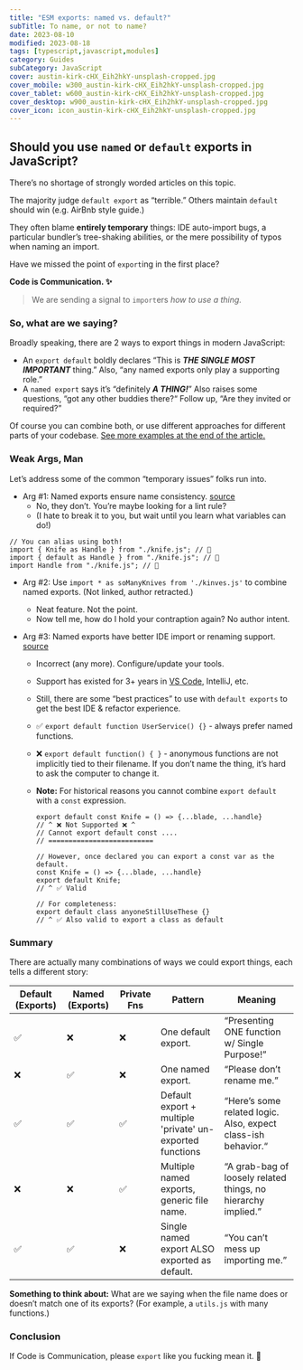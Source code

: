 ```yaml
---
title: "ESM exports: named vs. default?"
subTitle: To name, or not to name?
date: 2023-08-10
modified: 2023-08-18
tags: [typescript,javascript,modules]
category: Guides
subCategory: JavaScript
cover: austin-kirk-cHX_Eih2hkY-unsplash-cropped.jpg
cover_mobile: w300_austin-kirk-cHX_Eih2hkY-unsplash-cropped.jpg
cover_tablet: w600_austin-kirk-cHX_Eih2hkY-unsplash-cropped.jpg
cover_desktop: w900_austin-kirk-cHX_Eih2hkY-unsplash-cropped.jpg
cover_icon: icon_austin-kirk-cHX_Eih2hkY-unsplash-cropped.jpg
---
```


## Should you use `named` or `default` exports in JavaScript?

There’s no shortage of strongly worded articles on this topic.

The majority judge `default export` as “terrible.” Others maintain `default` should win (e.g. AirBnb style guide.)

They often blame **entirely temporary** things: IDE auto-import bugs, a particular bundler’s tree-shaking abilities, or the mere possibility of typos when naming an import.

Have we missed the point of `export`ing in the first place?

**Code is Communication. ✨**

> We are sending a signal to `import`ers _how to use a thing._

### So, what are we saying?

Broadly speaking, there are 2 ways to export things in modern JavaScript:

- An `export default` boldly declares “This is **_THE SINGLE MOST IMPORTANT_** thing.” Also, “any named exports only play a supporting role.”
- A `named export` says it’s “definitely **_A THING!_**” Also raises some questions, “got any other buddies there?“ Follow up, “Are they invited or required?”

Of course you can combine both, or use different approaches for different parts of your codebase. [See more examples at the end of the article.](#summary)

### Weak Args, Man

Let’s address some of the common “temporary issues” folks run into.

- Arg #1: Named exports ensure name consistency. [source](https://blog.neufund.org/why-we-have-banned-default-exports-and-you-should-do-the-same-d51fdc2cf2ad)
  - No, they don’t. You’re maybe looking for a lint rule?
  - (I hate to break it to you, but wait until you learn what variables can do!)

```tsx
// You can alias using both!
import { Knife as Handle } from "./knife.js"; // 🔪
import { default as Handle } from "./knife.js"; // 🔪
import Handle from "./knife.js"; // 🔪
```

- Arg #2: Use `import * as soManyKnives from './kinves.js'` to combine named exports. (Not linked, author retracted.)
  - Neat feature. Not the point.
  - Now tell me, how do I hold your contraption again? No author intent.
- Arg #3: Named exports have better IDE import or renaming support. [source](https://www.bundleapps.io/blog/use-named-exports-over-default-exports-in-javascript)

  - Incorrect (any more). Configure/update your tools.
  - Support has existed for 3+ years in [VS Code](https://github.com/microsoft/vscode/pull/94480), IntelliJ, etc.
  - Still, there are some “best practices” to use with `default exports` to get the best IDE & refactor experience.
  - ✅ `export default function UserService() {}` - always prefer named functions.
  - ❌ `export default function() { }` - anonymous functions are not implicitly tied to their filename. If you don’t name the thing, it’s hard to ask the computer to change it.
  - **Note:** For historical reasons you cannot combine `export default` with a `const` expression.

    ```tsx
    export default const Knife = () => {...blade, ...handle}
    // ^ ❌ Not Supported ❌ ^
    // Cannot export default const ....
    // ==========================

    // However, once declared you can export a const var as the default.
    const Knife = () => {...blade, ...handle}
    export default Knife;
    // ^ ✅ Valid

    // For completeness:
    export default class anyoneStillUseThese {}
    // ^ ✅ Also valid to export a class as default
    ```

### Summary

There are actually many combinations of ways we could export things, each tells a different story:

| Default (Exports) | Named (Exports) | Private Fns | Pattern                                                   | Meaning                                                       |
| ----------------- | --------------- | ----------- | --------------------------------------------------------- | ------------------------------------------------------------- |
| ✅                | ❌              | ❌          | One default export.                                       | “Presenting ONE function w/ Single Purpose!”                  |
| ❌                | ✅              | ❌          | One named export.                                         | “Please don’t rename me.”                                     |
| ✅                | ✅              | ✅          | Default export + multiple 'private' un-exported functions | “Here’s some related logic. Also, expect class-ish behavior.“ |
| ❌                | ❌              | ✅          | Multiple named exports, generic file name.                | “A grab-bag of loosely related things, no hierarchy implied.” |
| ✅                | ✅              | ❌          | Single named export ALSO exported as default.             | “You can’t mess up importing me.”                             |

**Something to think about:** What are we saying when the file name does or doesn’t match one of its exports? (For example, a `utils.js` with many functions.)

### Conclusion

If Code is Communication, please `export` like you fucking mean it. 💞
